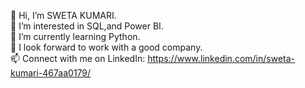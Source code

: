 👋 Hi, I’m SWETA KUMARI.<br>
👀 I’m interested in SQL,and Power BI.<br>
🌱 I’m currently learning Python.<br>
💞️ I look forward to work with a good company.<br>
📫 Connect with me on LinkedIn: https://www.linkedin.com/in/sweta-kumari-467aa0179/
